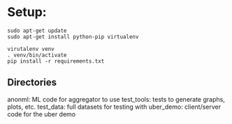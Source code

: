 # Setup:

```
sudo apt-get update
sudo apt-get install python-pip virtualenv

virutalenv venv
. venv/bin/activate
pip install -r requirements.txt
```

## Directories

anonml: ML code for aggregator to use
test\_tools: tests to generate graphs, plots, etc.
test\_data: full datasets for testing with
uber\_demo: client/server code for the uber demo

